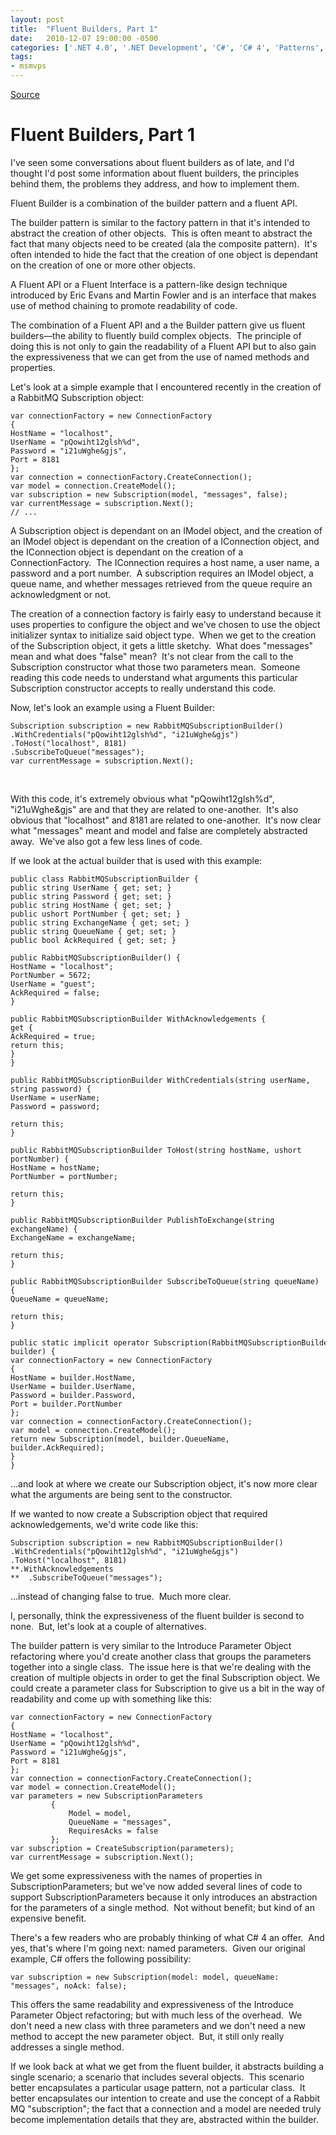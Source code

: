 ```yaml
---
layout: post
title:  "Fluent Builders, Part 1"
date:   2010-12-07 19:00:00 -0500
categories: ['.NET 4.0', '.NET Development', 'C#', 'C# 4', 'Patterns', 'Software Development']
tags:
- msmvps
---
```

[Source](http://blogs.msmvps.com/peterritchie/2010/12/08/fluent-builders-part-1/ "Permalink to Fluent Builders, Part 1")

# Fluent Builders, Part 1

I've seen some conversations about fluent builders as of late, and I'd thought I'd post some information about fluent builders, the principles behind them, the problems they address, and how to implement them.

Fluent Builder is a combination of the builder pattern and a fluent API.

The builder pattern is similar to the factory pattern in that it's intended to abstract the creation of other objects.  This is often meant to abstract the fact that many objects need to be created (ala the composite pattern).  It's often intended to hide the fact that the creation of one object is dependant on the creation of one or more other objects.

A Fluent API or a Fluent Interface is a pattern-like design technique introduced by Eric Evans and Martin Fowler and is an interface that makes use of method chaining to promote readability of code.

The combination of a Fluent API and a the Builder pattern give us fluent builders—the ability to fluently build complex objects.  The principle of doing this is not only to gain the readability of a Fluent API but to also gain the expressiveness that we can get from the use of named methods and properties.

Let's look at a simple example that I encountered recently in the creation of a RabbitMQ Subscription object:
    
    
    var connectionFactory = new ConnectionFactory  
    {  
    HostName = "localhost",  
    UserName = "pQowiht12glsh%d",  
    Password = "i21uWghe&gjs",  
    Port = 8181  
    };  
    var connection = connectionFactory.CreateConnection();  
    var model = connection.CreateModel();  
    var subscription = new Subscription(model, "messages", false);  
    var currentMessage = subscription.Next();  
    // ...  
    

A Subscription object is dependant on an IModel object, and the creation of an IModel object is dependant on the creation of a IConnection object, and the IConnection object is dependant on the creation of a ConnectionFactory.  The IConnection requires a host name, a user name, a password and a port number.  A subscription requires an IModel object, a queue name, and whether messages retrieved from the queue require an acknowledgment or not.

The creation of a connection factory is fairly easy to understand because it uses properties to configure the object and we've chosen to use the object initializer syntax to initialize said object type.  When we get to the creation of the Subscription object, it gets a little sketchy.  What does "messages" mean and what does "false" mean?  It's not clear from the call to the Subscription constructor what those two parameters mean.  Someone reading this code needs to understand what arguments this particular Subscription constructor accepts to really understand this code.

Now, let's look an example using a Fluent Builder:
    
    
    Subscription subscription = new RabbitMQSubscriptionBuilder()  
    .WithCredentials("pQowiht12glsh%d", "i21uWghe&gjs")  
    .ToHost("localhost", 8181)  
    .SubscribeToQueue("messages");  
    var currentMessage = subscription.Next();  
    

 

With this code, it's extremely obvious what "pQowiht12glsh%d", "i21uWghe&gjs" are and that they are related to one-another.  It's also obvious that "localhost" and 8181 are related to one-another.  It's now clear what "messages" meant and model and false are completely abstracted away.  We've also got a few less lines of code.

If we look at the actual builder that is used with this example:
    
    
    public class RabbitMQSubscriptionBuilder {  
    public string UserName { get; set; }  
    public string Password { get; set; }  
    public string HostName { get; set; }  
    public ushort PortNumber { get; set; }  
    public string ExchangeName { get; set; }  
    public string QueueName { get; set; }  
    public bool AckRequired { get; set; }
    
    public RabbitMQSubscriptionBuilder() {  
    HostName = "localhost";  
    PortNumber = 5672;  
    UserName = "guest";  
    AckRequired = false;  
    }
    
    public RabbitMQSubscriptionBuilder WithAcknowledgements {  
    get {  
    AckRequired = true;  
    return this;  
    }  
    }
    
    public RabbitMQSubscriptionBuilder WithCredentials(string userName, string password) {  
    UserName = userName;  
    Password = password;
    
    return this;  
    }
    
    public RabbitMQSubscriptionBuilder ToHost(string hostName, ushort portNumber) {  
    HostName = hostName;  
    PortNumber = portNumber;
    
    return this;  
    }
    
    public RabbitMQSubscriptionBuilder PublishToExchange(string exchangeName) {  
    ExchangeName = exchangeName;
    
    return this;  
    }
    
    public RabbitMQSubscriptionBuilder SubscribeToQueue(string queueName) {  
    QueueName = queueName;
    
    return this;  
    }
    
    public static implicit operator Subscription(RabbitMQSubscriptionBuilder builder) {  
    var connectionFactory = new ConnectionFactory  
    {  
    HostName = builder.HostName,  
    UserName = builder.UserName,  
    Password = builder.Password,  
    Port = builder.PortNumber  
    };  
    var connection = connectionFactory.CreateConnection();  
    var model = connection.CreateModel();  
    return new Subscription(model, builder.QueueName, builder.AckRequired);  
    }  
    }

…and look at where we create our Subscription object, it's now more clear what the arguments are being sent to the constructor.

If we wanted to now create a Subscription object that required acknowledgements, we'd write code like this:
    
    
    Subscription subscription = new RabbitMQSubscriptionBuilder()  
    .WithCredentials("pQowiht12glsh%d", "i21uWghe&gjs")  
    .ToHost("localhost", 8181)  
    **.WithAcknowledgements  
    **	.SubscribeToQueue("messages");  
    

…instead of changing false to true.  Much more clear.

I, personally, think the expressiveness of the fluent builder is second to none.  But, let's look at a couple of alternatives.

The builder pattern is very similar to the Introduce Parameter Object refactoring where you'd create another class that groups the parameters together into a single class.  The issue here is that we're dealing with the creation of multiple objects in order to get the final Subscription object. We could create a parameter class for Subscription to give us a bit in the way of readability and come up with something like this:
    
    
    var connectionFactory = new ConnectionFactory  
    {  
    HostName = "localhost",  
    UserName = "pQowiht12glsh%d",  
    Password = "i21uWghe&gjs",  
    Port = 8181  
    };  
    var connection = connectionFactory.CreateConnection();  
    var model = connection.CreateModel();  
    var parameters = new SubscriptionParameters  
             {  
                 Model = model,  
                 QueueName = "messages",  
                 RequiresAcks = false  
             };  
    var subscription = CreateSubscription(parameters);  
    var currentMessage = subscription.Next();  
    

We get some expressiveness with the names of properties in SubscriptionParameters; but we've now added several lines of code to support SubscriptionParameters because it only introduces an abstraction for the parameters of a single method.  Not without benefit; but kind of an expensive benefit.

There's a few readers who are probably thinking of what C# 4 an offer.  And yes, that's where I'm going next: named parameters.  Given our original example, C# offers the following possibility:
    
    
    var subscription = new Subscription(model: model, queueName: "messages", noAck: false);  
    

This offers the same readability and expressiveness of the Introduce Parameter Object refactoring; but with much less of the overhead.  We don't need a new class with three parameters and we don't need a new method to accept the new parameter object.  But, it still only really addresses a single method.

If we look back at what we get from the fluent builder, it abstracts building a single scenario; a scenario that includes several objects.  This scenario better encapsulates a particular usage pattern, not a particular class.  It better encapsulates our intention to create and use the concept of a Rabbit MQ "subscription"; the fact that a connection and a model are needed truly become implementation details that they are, abstracted within the builder.


